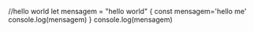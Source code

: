 //hello world
let mensagem = "hello world"
{
    const mensagem='hello me'
console.log(mensagem)
}
console.log(mensagem)
